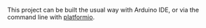 This project can be built the usual way with Arduino IDE, or via the command line with [platformio](http://platformio.org/).

